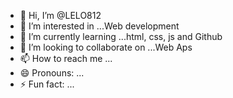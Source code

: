 - 👋 Hi, I’m @LELO812
- 👀 I’m interested in ...Web development
- 🌱 I’m currently learning ...html, css, js and Github
- 💞️ I’m looking to collaborate on ...Web Aps
- 📫 How to reach me ...
- 😄 Pronouns: ...
- ⚡ Fun fact: ...

<!---
LELO812/LELO812 is a ✨ special ✨ repository because its `README.md` (this file) appears on your GitHub profile.
You can click the Preview link to take a look at your changes.
--->
